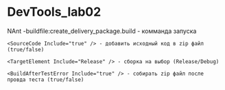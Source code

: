 ﻿# DevTools_lab02

NAnt -buildfile:create_delivery_package.build - комманда запуска



    <SourceCode Include="true" /> - добавить исходный код в zip файл (true/false)
    
    <TargetElement Include="Release" /> - сборка на выбор (Release/Debug)
    
    <BuildAfterTestError Include="true" /> - собирать zip файл после провда теста (true/false)
    
